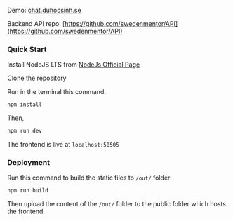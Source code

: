 Demo: [chat.duhocsinh.se](https://chat.duhocsinh.se)

Backend API repo: [https://github.com/swedenmentor/API](https://github.com/swedenmentor/API)

### Quick Start

Install NodeJS LTS from [NodeJs Official Page](https://nodejs.org/en/?ref=horizon-documentation)

Clone the repository

Run in the terminal this command:

```bash
npm install
```
Then,

```bash
npm run dev
```

The frontend is live at `localhost:50505`

### Deployment

Run this command to build the static files to `/out/` folder

```bash
npm run build
```
Then upload the content of the `/out/` folder to the public folder which hosts the frontend.
